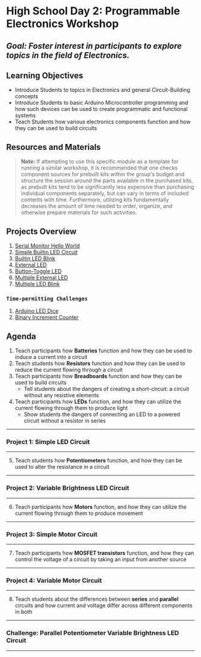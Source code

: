 # High School Day 2: Programmable Electronics Workshop

## *Goal: Foster interest in participants to explore topics in the field of Electronics.*

## Learning Objectives

- Introduce Students to topics in Electronics and general Circuit-Building concepts
- Introduce Students to basic Arduino Microcontroller programming and how such devices can be used to create programmatic and functional systems
- Teach Students how various electronics components function and how they can be used to build circuits

## Resources and Materials

> **Note:** If attempting to use this specific module as a template for running a similar workshop, it is recommended that one checks component sources for prebuilt kits within the group's budget and structure the session around the parts available in the purchased kits, as prebuilt kits tend to be significantly less expensive than purchasing individual components separately, but can vary in terms of included contents with time. Furthermore, utilizing kits fundamentally decreases the amount of time needed to order, organize, and otherwise prepare materials for such activities.

[//]: # (TODO)

## Projects Overview

1. [Serial Monitor Hello World]()
2. [Simple Builtin LED Circuit]()
3. [Builtin LED Blink]()
4. [External LED]()
5. [Button-Toggle LED]()
6. [Multiple External LED]()
7. [Multiple LED Blink]()

### `Time-permitting Challenges`

1. [Arduino LED Dice]()
2. [Binary Increment Counter]()

## Agenda

1. Teach participants how **Batteries** function and how they can be used to induce a current into a circuit
2. Teach students how **Resistors** function and how they can be used to reduce the current flowing through a circuit
3. Teach participants how **Breadboards** function and how they can be used to build circuits
    - Tell students about the dangers of creating a short-circuit: a circuit without any resistive elements
4. Teach participants how **LEDs** function, and how they can utilize the current flowing through them to produce light
    - Show students the dangers of connecting an LED to a powered circuit without a resistor in series

---

### **Project 1: Simple LED Circuit**

---

5. Teach students how **Potentiometers** function, and how they can be used to alter the resistance in a circuit

---

### **Project 2: Variable Brightness LED Circuit**

---

6. Teach participants how **Motors** function, and how they can utilize the current flowing through them to produce movement

---

### **Project 3: Simple Motor Circuit**

---

7. Teach participants how **MOSFET transistors** function, and how they can control the voltage of a circuit by taking an input from another source

---

### **Project 4: Variable Motor Circuit**

---

8. Teach students about the differences between **series** and **parallel** circuits and how current and voltage differ across different components in both

---

### **Challenge: Parallel Potentiometer Variable Brightness LED Circuit**

---
